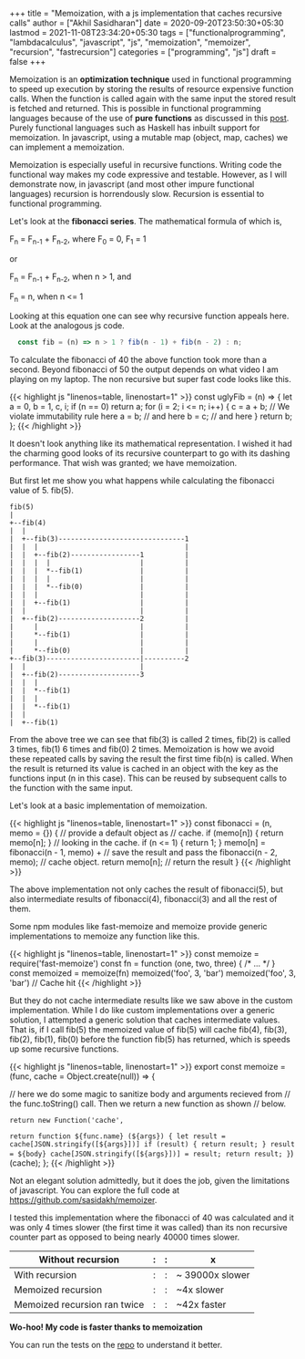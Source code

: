 +++
title = "Memoization, with a js implementation that caches recursive calls"
author = ["Akhil Sasidharan"]
date = 2020-09-20T23:50:30+05:30
lastmod = 2021-11-08T23:34:20+05:30
tags = ["functionalprogramming", "lambdacalculus", "javascript", "js", "memoization", "memoizer", "recursion", "fastrecursion"]
categories = ["programming", "js"]
draft = false
+++

Memoization is an **optimization technique** used in functional
programming to speed up execution by storing the results of resource
expensive function calls. When the function is called again with the
same input the stored result is fetched and returned. This is possible
in functional programming languages because of the use of **pure
functions** as discussed in this [post](https://akhilsasidharan.in/posts/functional-programming/). Purely functional languages such
as Haskell has inbuilt support for memoization. In javascript, using a
mutable map (object, map, caches) we can implement a memoization.

Memoization is especially useful in recursive functions. Writing code
the functional way makes my code expressive and testable. However, as
I will demonstrate now, in javascript (and most other impure
functional languages) recursion is horrendously slow. Recursion is
essential to functional programming.

Let's look at the **fibonacci series**. The mathematical formula of
which is,

F<sub>n</sub> = F<sub>n-1</sub> + F<sub>n-2</sub>, where F<sub>0</sub> = 0, F<sub>1</sub> = 1

or

F<sub>n</sub> = F<sub>n-1</sub> + F<sub>n-2</sub>, when n > 1, and

F<sub>n</sub> = n, when n <= 1

Looking at this equation one can see why recursive function appeals
here. Look at the analogous js code.

<a id="code-snippet--EgFibRec"></a>
```js
  const fib = (n) => n > 1 ? fib(n - 1) + fib(n - 2) : n;
```

To calculate the fibonacci of 40 the above function took more than a
second. Beyond fibonacci of 50 the output depends on what video I am
playing on my laptop. The non recursive but super fast code looks like
this.

<a id="code-snippet--EgFib"></a>
{{< highlight js "linenos=table, linenostart=1" >}}
  const uglyFib = (n) => {
      let a = 0, b = 1, c, i;
      if (n == 0) return a;
      for (i = 2; i <= n; i++) {
      c = a + b;  // We violate immutability rule here
      a = b;      // and here
      b = c;      // and here
      }
      return b;
  };
{{< /highlight >}}

It doesn't look anything like its mathematical representation. I
wished it had the charming good looks of its recursive counterpart to
go with its dashing performance. That wish was granted; we
have memoization.

But first let me show you what happens while calculating the fibonacci
value of 5. fib(5).

<a id="code-snippet--Fib5Tree"></a>
```nil
fib(5)
|
+--fib(4)
|  |
|  +--fib(3)-------------------------------1
|  |  |                                    |
|  |  +--fib(2)-----------------1          |
|  |  |  |                      |          |
|  |  |  *--fib(1)              |          |
|  |  |  |                      |          |
|  |  |  *--fib(0)              |          |
|  |  |                         |          |
|  |  +--fib(1)                 |          |
|  |                            |          |
|  +--fib(2)--------------------2          |
|     |                         |          |
|     *--fib(1)                 |          |
|     |                         |          |
|     *--fib(0)                 |          |
+--fib(3)-----------------------|----------2
|  |                            |
|  +--fib(2)--------------------3
|  |  |
|  |  *--fib(1)
|  |  |
|  |  *--fib(1)
|  |
|  +--fib(1)
```

From the above tree we can see that fib(3) is called 2 times, fib(2)
is called 3 times, fib(1) 6 times and fib(0) 2 times. Memoization is
how we avoid these repeated calls by saving the result the first time
fib(n) is called. When the result is returned its value is cached in
an object with the key as the functions input (n in this case). This
can be reused by subsequent calls to the function with the same input.

Let's look at a basic implementation of memoization.

<a id="code-snippet--EgMemoizedFib"></a>
{{< highlight js "linenos=table, linenostart=1" >}}
  const fibonacci = (n, memo = {}) {   // provide a default object as
				       // cache.
    if (memo[n]) { return memo[n]; }   // looking in the cache.
    if (n <= 1) { return 1; }
    memo[n] = fibonacci(n - 1, memo) + // save the result and pass the
	      fibonacci(n - 2, memo);  // cache object.
    return memo[n];                    // return the result
  }
{{< /highlight >}}

The above implementation not only caches the result of fibonacci(5),
but also intermediate results of fibonacci(4), fibonacci(3) and all
the rest of them.

Some npm modules like fast-memoize and memoize provide generic
implementations to memoize any function like this.

<a id="code-snippet--EgMemoizedFib"></a>
{{< highlight js "linenos=table, linenostart=1" >}}
  const memoize = require('fast-memoize')
  const fn = function (one, two, three) { /* ... */ }
  const memoized = memoize(fn)
  memoized('foo', 3, 'bar')
  memoized('foo', 3, 'bar') // Cache hit
{{< /highlight >}}

But they do not cache intermediate results like we saw above in the
custom implementation. While I do like custom implementations over a
generic solution, I attempted a generic solution that caches
intermediate values. That is, if I call fib(5) the memoized value of
fib(5) will cache fib(4), fib(3), fib(2), fib(1), fib(0) before the
function fib(5) has returned, which is speeds up some recursive
functions.

<a id="code-snippet--EgMemoizedFib"></a>
{{< highlight js "linenos=table, linenostart=1" >}}
  export const memoize = (func, cache = Object.create(null)) => {

  // here we do some magic to sanitize body and arguments recieved from
  // the func.toString() call. Then we return a new function as shown
  // below.

    return new Function('cache',
  `
  return function ${func.name} (${args}) {
    let result = cache[JSON.stringify([${args}])]
    if (result) { return result; }
    result = ${body}
    cache[JSON.stringify([${args}])] = result;
    return result;
  }
  `)(cache);
  };
{{< /highlight >}}

Not an elegant solution admittedly, but it does the job, given the
limitations of javascript. You can explore the full code at
<https://github.com/sasidakh/memoizer>.

I tested this implementation where the fibonacci of 40 was calculated
and it was only 4 times slower (the first time it was called) than its
non recursive counter part as opposed to being nearly 40000 times
slower.

| Without recursion            | : | : | x               |
|------------------------------|---|---|-----------------|
| With recursion               | : | : | ~ 39000x slower |
| Memoized recursion           | : | : | ~4x slower      |
| Memoized recursion ran twice | : | : | ~42x faster     |

**Wo-hoo! My code is faster thanks to memoization**

You can run the tests on the [repo](https://github.com/sasidakh/memoizer) to understand it better.
